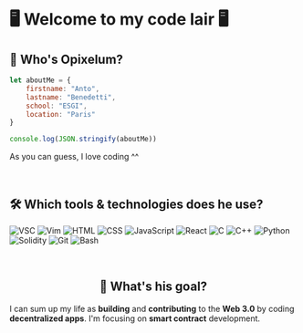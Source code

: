 # **🖥️ Welcome to my code lair 🖥️**

## **🤔 Who's Opixelum?**

```javascript
let aboutMe = {
    firstname: "Anto",
    lastname: "Benedetti",
    school: "ESGI",
    location: "Paris"
}

console.log(JSON.stringify(aboutMe))
```
As you can guess, I love coding ^^

<br>

## 🛠️ **Which tools & technologies does he use?** 

![VSC](https://img.shields.io/badge/IDE-VS_Code-007ACC?style=for-the-badge&logo=visualstudiocode)
![Vim](https://img.shields.io/badge/Editor-Vim-019733?style=for-the-badge&logo=vim)
![HTML](https://img.shields.io/badge/Code-HTML-E34F26?style=for-the-badge&logo=html5)
![CSS](https://img.shields.io/badge/Code-CSS-1572B6?style=for-the-badge&logo=css3)
![JavaScript](https://img.shields.io/badge/Code-JavaScript-F7DF1E?style=for-the-badge&logo=javascript)
![React](https://img.shields.io/badge/Framework-React-61DAFB?style=for-the-badge&logo=react)
![C](https://img.shields.io/badge/Code-C-A8B9CC?style=for-the-badge&logo=c)
![C++](https://img.shields.io/badge/Code-C++-00599C?style=for-the-badge&logo=cplusplus)
![Python](https://img.shields.io/badge/Code-Python-3776AB?style=for-the-badge&logo=python)
![Solidity](https://img.shields.io/badge/Code-Solidity-363636?style=for-the-badge&logo=solidity)
![Git](https://img.shields.io/badge/Versioning-Git-F05032?style=for-the-badge&logo=git)
![Bash](https://img.shields.io/badge/Terminal-GNU_Bash-4EAA25?style=for-the-badge&logo=GNUbash)

<br>

## <center> 🎯 **What's his goal?** </center>

I can sum up my life as **building** and **contributing** to the **Web 3.0** by
coding **decentralized apps**.
I'm focusing on **smart contract** development.
